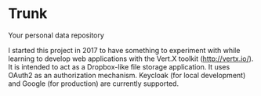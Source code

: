 # Trunk
Your personal data repository

I started this project in 2017 to have something to experiment with while learning to develop web applications
with the Vert.X toolkit (http://vertx.io/). It is intended to act as a Dropbox-like file storage application. It
uses OAuth2 as an authorization mechanism. Keycloak (for local development) and Google (for production)
are currently supported.


